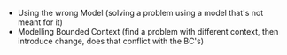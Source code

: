 - Using the wrong Model (solving a problem using a model that's not meant for it)
- Modelling Bounded Context (find a problem with different context, then introduce change, does that conflict with the BC's)
